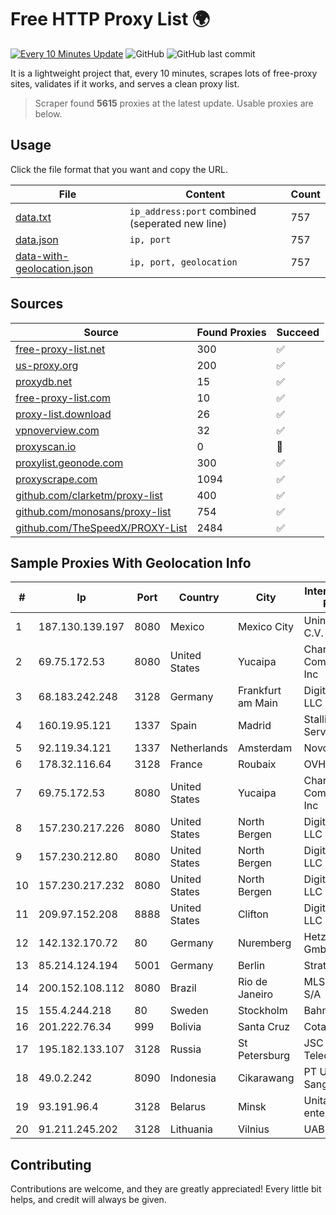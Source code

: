 
# Free HTTP Proxy List 🌍

[![Every 10 Minutes Update](https://github.com/mertguvencli/http-proxy-list/actions/workflows/main.yml/badge.svg?branch=main)](https://github.com/mertguvencli/http-proxy-list/actions/workflows/main.yml)
![GitHub](https://img.shields.io/github/license/mertguvencli/http-proxy-list)
![GitHub last commit](https://img.shields.io/github/last-commit/mertguvencli/http-proxy-list)

It is a lightweight project that, every 10 minutes, scrapes lots of free-proxy sites, validates if it works, and serves a clean proxy list.


> Scraper found **5615** proxies at the latest update. Usable proxies are below.

## Usage

Click the file format that you want and copy the URL.


|File|Content|Count|
|----|-------|-----|
|[data.txt](https://raw.githubusercontent.com/mertguvencli/http-proxy-list/main/proxy-list/data.txt)|`ip_address:port` combined (seperated new line)|757|
|[data.json](https://raw.githubusercontent.com/mertguvencli/http-proxy-list/main/proxy-list/data.json)|`ip, port`|757|
|[data-with-geolocation.json](https://raw.githubusercontent.com/mertguvencli/http-proxy-list/main/proxy-list/data-with-geolocation.json)|`ip, port, geolocation`|757|

## Sources

|Source|Found Proxies|Succeed|
|------|-------------|-------|
|[free-proxy-list.net](https://free-proxy-list.net)|300|✅|
|[us-proxy.org](https://www.us-proxy.org)|200|✅|
|[proxydb.net](http://proxydb.net)|15|✅|
|[free-proxy-list.com](https://free-proxy-list.com/?page=&port=&type%5B%5D=http&type%5B%5D=https&up_time=0&search=Search)|10|✅|
|[proxy-list.download](https://www.proxy-list.download/HTTP)|26|✅|
|[vpnoverview.com](https://vpnoverview.com/privacy/anonymous-browsing/free-proxy-servers)|32|✅|
|[proxyscan.io](https://www.proxyscan.io)|0|🚫|
|[proxylist.geonode.com](https://proxylist.geonode.com/api/proxy-list?limit=300&page=1&sort_by=lastChecked&sort_type=desc&protocols=http,https)|300|✅|
|[proxyscrape.com](https://api.proxyscrape.com/v2/?request=displayproxies&protocol=http&timeout=10000&country=all&ssl=all&anonymity=all)|1094|✅|
|[github.com/clarketm/proxy-list](https://raw.githubusercontent.com/clarketm/proxy-list/master/proxy-list-raw.txt)|400|✅|
|[github.com/monosans/proxy-list](https://raw.githubusercontent.com/monosans/proxy-list/main/proxies/http.txt)|754|✅|
|[github.com/TheSpeedX/PROXY-List](https://raw.githubusercontent.com/TheSpeedX/PROXY-List/master/http.txt)|2484|✅|


## Sample Proxies With Geolocation Info

|#|Ip|Port|Country|City|Internet Service Provider|
|-|--|----|-------|----|-------------------------|
|1|187.130.139.197|8080|Mexico|Mexico City|Uninet S.A. de C.V.|
|2|69.75.172.53|8080|United States|Yucaipa|Charter Communications Inc|
|3|68.183.242.248|3128|Germany|Frankfurt am Main|DigitalOcean, LLC|
|4|160.19.95.121|1337|Spain|Madrid|Stallion Network Services Limited|
|5|92.119.34.121|1337|Netherlands|Amsterdam|NovoServe B.V.|
|6|178.32.116.64|3128|France|Roubaix|OVH SAS|
|7|69.75.172.53|8080|United States|Yucaipa|Charter Communications Inc|
|8|157.230.217.226|8080|United States|North Bergen|DigitalOcean, LLC|
|9|157.230.212.80|8080|United States|North Bergen|DigitalOcean, LLC|
|10|157.230.217.232|8080|United States|North Bergen|DigitalOcean, LLC|
|11|209.97.152.208|8888|United States|Clifton|DigitalOcean, LLC|
|12|142.132.170.72|80|Germany|Nuremberg|Hetzner Online GmbH|
|13|85.214.124.194|5001|Germany|Berlin|Strato AG|
|14|200.152.108.112|8080|Brazil|Rio de Janeiro|MLS Wireless S/A|
|15|155.4.244.218|80|Sweden|Stockholm|Bahnhof AB|
|16|201.222.76.34|999|Bolivia|Santa Cruz|Cotas Ltda.|
|17|195.182.133.107|3128|Russia|St Petersburg|JSC "Severen-Telecom"|
|18|49.0.2.242|8090|Indonesia|Cikarawang|PT Usaha Adi Sanggoro|
|19|93.191.96.4|3128|Belarus|Minsk|Unitary enterprise A1|
|20|91.211.245.202|3128|Lithuania|Vilnius|UAB ESNET|



## Contributing

Contributions are welcome, and they are greatly appreciated! Every
little bit helps, and credit will always be given.

